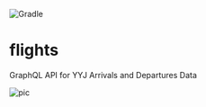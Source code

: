 ![Gradle](https://github.com/github/docs/actions/workflows/gradle.yml/badge.svg)
# flights
GraphQL API for YYJ Arrivals and Departures Data

![pic](https://i.imgur.com/7AnO8fJ.png)

